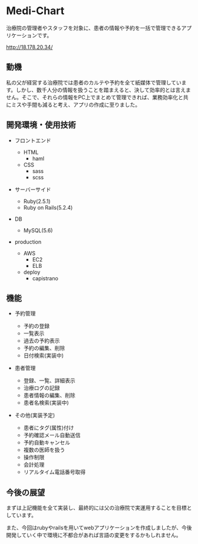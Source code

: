 # Medi-Chart
治療院の管理者やスタッフを対象に、患者の情報や予約を一括で管理できるアプリケーションです。

http://18.178.20.34/


## 動機
私の父が経営する治療院では患者のカルテや予約を全て紙媒体で管理しています。しかし、数千人分の情報を扱うことを踏まえると、決して効率的とは言えません。そこで、それらの情報をPC上でまとめて管理できれば、業務効率化と共にミスや手間も減ると考え、アプリの作成に至りました。


## 開発環境・使用技術
- フロントエンド
  - HTML
    - haml
  - CSS
    - sass
    - scss

- サーバーサイド
  - Ruby(2.5.1)
  - Ruby on Rails(5.2.4)

- DB
  - MySQL(5.6)

- production
  - AWS
    - EC2
    - ELB
  - deploy
    - capistrano


## 機能
- 予約管理
  - 予約の登録
  - 一覧表示
  - 過去の予約表示
  - 予約の編集、削除
  - 日付検索(実装中)

- 患者管理
  - 登録、一覧、詳細表示
  - 治療ログの記録
  - 患者情報の編集、削除
  - 患者名検索(実装中)

- その他(実装予定)
  - 患者にタグ(属性)付け
  - 予約確認メール自動送信
  - 予約自動キャンセル
  - 複数の医師を扱う
  - 操作制限
  - 会計処理
  - リアルタイム電話番号取得


## 今後の展望
まずは上記機能を全て実装し、最終的には父の治療院で実運用することを目標としています。

また、今回はrubyやrailsを用いてwebアプリケーションを作成しましたが、今後開発していく中で環境に不都合があれば言語の変更をするかもしれません。
